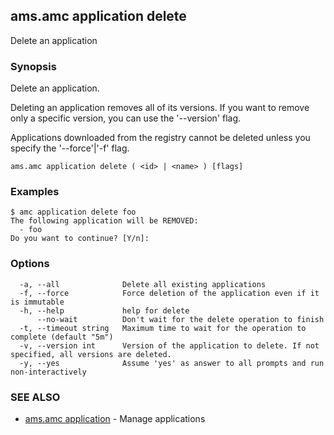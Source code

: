 ## ams.amc application delete

Delete an application

### Synopsis

Delete an application.

Deleting an application removes all of its versions. If you want to remove
only a specific version, you can use the '--version' flag.

Applications downloaded from the registry cannot be deleted unless
you specify the '--force'|'-f' flag.


```
ams.amc application delete ( <id> | <name> ) [flags]
```

### Examples

```
$ amc application delete foo
The following application will be REMOVED:
  - foo
Do you want to continue? [Y/n]:

```

### Options

```
  -a, --all              Delete all existing applications
  -f, --force            Force deletion of the application even if it is immutable
  -h, --help             help for delete
      --no-wait          Don't wait for the delete operation to finish
  -t, --timeout string   Maximum time to wait for the operation to complete (default "5m")
  -v, --version int      Version of the application to delete. If not specified, all versions are deleted.
  -y, --yes              Assume 'yes' as answer to all prompts and run non-interactively
```

### SEE ALSO

* [ams.amc application](ams.amc_application.md)	 - Manage applications

